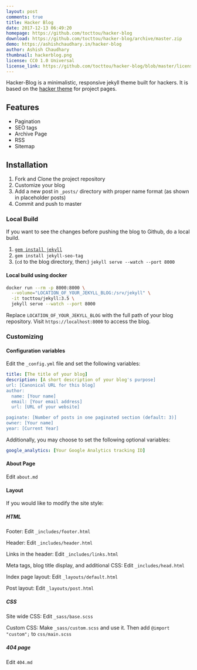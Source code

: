 ```yaml
---
layout: post
comments: true
title: Hacker Blog
date: 2017-12-13 06:49:20
homepage: https://github.com/tocttou/hacker-blog
download: https://github.com/tocttou/hacker-blog/archive/master.zip
demo: https://ashishchaudhary.in/hacker-blog
author: Ashish Chaudhary
thumbnail: hackerblog.png
license: CC0 1.0 Universal
license_link: https://github.com/tocttou/hacker-blog/blob/master/license.md
---
```


Hacker-Blog is a minimalistic, responsive jekyll theme built for hackers. It is based on the [hacker theme](https://github.com/pages-themes/hacker) for project pages.

## Features

* Pagination
* SEO tags
* Archive Page
* RSS
* Sitemap

## Installation

1. Fork and Clone the project repository
2. Customize your blog
3. Add a new post in `_posts/` directory with proper name format (as shown in placeholder posts)
4. Commit and push to master

### Local Build

If you want to see the changes before pushing the blog to Github, do a local build.

1. [`gem install jekyll`](https://jekyllrb.com/docs/installation/#install-with-rubygems)
2. `gem install jekyll-seo-tag`
3. (`cd` to the blog directory, then:) `jekyll serve --watch --port 8000`

#### Local build using docker

```bash
docker run --rm -p 8000:8000 \
  --volume="LOCATION_OF_YOUR_JEKYLL_BLOG:/srv/jekyll" \
  -it tocttou/jekyll:3.5 \
  jekyll serve --watch --port 8000
```

Replace `LOCATION_OF_YOUR_JEKYLL_BLOG` with the full path of your blog repository. Visit `https://localhost:8000` to access the blog.

### Customizing

#### Configuration variables

Edit the `_config.yml` file and set the following variables:

```yml
title: [The title of your blog]
description: [A short description of your blog's purpose]
url: [Canonical URL for this blog]
author:
  name: [Your name]
  email: [Your email address]
  url: [URL of your website]

paginate: [Number of posts in one paginated section (default: 3)]
owner: [Your name]
year: [Current Year]
```

Additionally, you may choose to set the following optional variables:

```yml
google_analytics: [Your Google Analytics tracking ID]
```

#### About Page

Edit `about.md`

#### Layout

If you would like to modify the site style:

##### HTML

Footer: Edit `_includes/footer.html`

Header: Edit `_includes/header.html`

Links in the header: Edit `_includes/links.html`

Meta tags, blog title display, and additional CSS: Edit `_includes/head.html`

Index page layout: Edit `_layouts/default.html`

Post layout: Edit `_layouts/post.html`

##### CSS

Site wide CSS: Edit `_sass/base.scss`

Custom CSS: Make `_sass/custom.scss` and use it. Then add `@import "custom";` to `css/main.scss`

##### 404 page

Edit `404.md`
